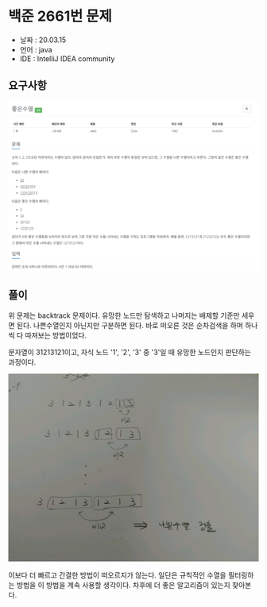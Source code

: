 # 백준 2661번 문제

* 날짜 : 20.03.15
* 언어 : java
* IDE : IntelliJ IDEA community 

## 요구사항

<img src="/doc/backjoon2661.png"> 

## 풀이

위 문제는 backtrack 문제이다. 유망한 노드만 탐색하고 나머지는 배제할 기준만 세우면 된다.  나쁜수열인지 아닌지만 구분하면 된다.  바로 떠오른 것은 순차검색을 하며 하나씩 다 따져보는 방법이었다.  

문자열이 31213121이고, 자식 노드 '1', '2', '3' 중 '3'일 때 유망한 노드인지 판단하는 과정이다.

<img src="/doc/backjoon2661/picture1.jpg"> 

이보다 더 빠르고 간결한 방법이 떠오르지가 않는다.  일단은 규칙적인 수열을 필터링하는 방법을 이 방법을 계속 사용할 생각이다.  차후에 더 좋은 알고리즘이 있는지 찾아본다.
